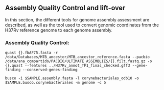 ## Assembly Quality Control and lift-over

In this section, the different tools for genome assembly assessment are described, as well as the tool used to convert genomic coordinates from the H37Rv reference genome to each genome assembly.

### Assembly Quality Control:

```
quast {}.fbAF75.fasta -r /data/Databases/MTB_ancestor/MTB_ancestor_reference.fasta --pacbio /data/ana_compartido/PACBIO/ULTIMATE_ASSEMBLIES/{}.filt.fastq.gz -o {}.quast --features ../H37Rv_annot_TP1_final_checked.gff3 --gene-finding --conserved-genes-finding
```

```
busco -i $SAMPLE.assembly.fasta -l corynebacteriales_odb10 -o $SAMPLE.busco.corynebacteriales -m genome -c 5
```








